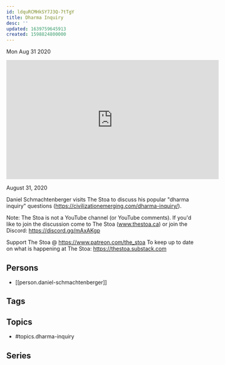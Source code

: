 ```yaml
---
id: ldquRCMHkSY7J3Q-7tTgY
title: Dharma Inquiry
desc: ''
updated: 1639759645913
created: 1598824800000
---
```





Mon Aug 31 2020

<iframe width="560" height="315" src="https://www.youtube.com/embed/Pyy3veuvXVE" title="Dharma Inquiry w/ Daniel Schmachtenberger" frameborder="0" allow="accelerometer; autoplay; clipboard-write; encrypted-media; gyroscope; picture-in-picture" allowfullscreen ></iframe>

August 31, 2020

Daniel Schmachtenberger visits The Stoa to discuss his popular "dharma inquiry" questions (https://civilizationemerging.com/dharma-inquiry/). 

Note: The Stoa is not a YouTube channel (or YouTube comments). If you'd like to join the discussion come to The Stoa (www.thestoa.ca) or join the Discord: https://discord.gg/mAxAKgp

Support The Stoa @ https://www.patreon.com/the_stoa
To keep up to date on what is happening at The Stoa: https://thestoa.substack.com

## Persons

- [[person.daniel-schmachtenberger]]

## Tags



## Topics

- #topics.dharma-inquiry

## Series



